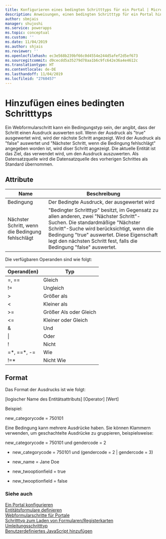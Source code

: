 ```yaml
---
title: Konfigurieren eines bedingten Schritttyps für ein Portal | MicrosoftDocs
description: Anweisungen, einen bedingten Schritttyp für ein Portal hinzuzufügen und zu konfigurieren.
author: sbmjais
manager: shujoshi
ms.service: powerapps
ms.topic: conceptual
ms.custom: ''
ms.date: 11/04/2019
ms.author: shjais
ms.reviewer: ''
ms.openlocfilehash: ec3e568b239bf66c0d4554e244d5afef2d5ef673
ms.sourcegitcommit: d9cecdd5a35279d78aa1b6c9fc642e36a4e4612c
ms.translationtype: HT
ms.contentlocale: de-DE
ms.lasthandoff: 11/04/2019
ms.locfileid: "2760457"
---
```

# <a name="add-a-conditional-step-type"></a>Hinzufügen eines bedingten Schritttyps

Ein Webformularschritt kann ein Bedingungstyp sein, der angibt, dass der Schritt einen Ausdruck auswerten soll. Wenn der Ausdruck als "true" ausgewertet wird, wird der nächste Schritt angezeigt. Wird der Ausdruck als "false" auswertet und "Nächster Schritt, wenn die Bedingung fehlschlägt" angegeben worden ist, wird diser Schritt angezeigt. Die aktuelle Entität ist das Ziel, das verwendet wird, um den Ausdruck auszuwerten. Als Datensatzquelle wird die Datensatzquelle des vorherigen Schrittes als Standard übernommen.

## <a name="attributes"></a>Attribute

| Name                         | Beschreibung                                                                                                                                                                                                                          |
|------------------------------|--------------------------------------------------------------------------------------------------------------------------------------------------------------------------------------------------------------------------------------|
| Bedingung                    | Der Bedingte Ausdruck, der ausgewertet wird                                                                                                                                                                                           |
| Nächster Schritt, wenn die Bedingung fehlschlägt | "Bedingter Schritttyp" besitzt, im Gegensatz zu allen anderen, zwei "Nächster Schritt"-Suchen. Die standardmäßige "Nächster Schritt"-Suche wird berücksichtigt, wenn die Bedingung "true" auswertet. Diese Eigenschaft legt den nächsten Schritt fest, falls die Bedingung "false" auswertet. |

Die verfügbaren Operanden sind wie folgt:

| Operand(en)    | Typ                   |
|---------------|------------------------|
| =, ==         | Gleich                 |
| !=            | Ungleich             |
| &gt;          | Größer als           |
| &lt;          | Kleiner als              |
| &gt;=         | Größer Als oder Gleich |
| &lt;=         | Kleiner oder Gleich    |
| &             | Und                    |
| \|             | Oder                     |
| !             | Nicht                    |
| =\*, ==\*, -= | Wie                   |
| !=\*          | Nicht Wie               |

## <a name="format"></a>Format

Das Format der Ausdrucks ist wie folgt:

\[logischer Name des Entitätsattributs\] \[Operator\] \[Wert\]

Beispiel:

new\_categorycode = 750101

Eine Bedingung kann mehrere Ausdrücke haben. Sie können Klammern verwenden, um geschachtelte Ausdrücke zu gruppieren, beispielsweise:

new\_categorycode = 750101 und gendercode = 2

-   new\_categorycode = 750101 und (gendercode = 2 | gendercode = 3)

-   new\_name = Jane Doe

-   new\_twooptionfield = true

-   new\_twooptionfield = false

### <a name="see-also"></a>Siehe auch

[Ein Portal konfigurieren](configure-portal.md)  
[Entitätsformulare definieren](entity-forms.md)  
[Webformularschritte für Portale](web-form-steps.md)  
[Schritttyp zum Laden von Formularen/Registerkarten](load-form-step.md)  
[Umleitungsschritttyp](add-redirect-step.md)  
[Benutzerdefiniertes JavaScript hinzufügen](add-custom-javascript.md)  

